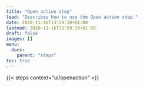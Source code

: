 ```yaml
---
title: "Open action step"
lead: "Describes how to use the Open action step."
date: 2020-11-16T13:59:39+01:00
lastmod: 2020-11-16T13:59:39+01:00
draft: false
images: []
menu:
  docs:
    parent: "steps"
toc: true
---
```


{{< steps context="ui/openaction" >}}
